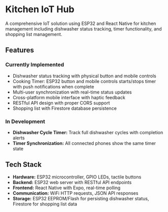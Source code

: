 # Kitchen IoT Hub

A comprehensive IoT solution using ESP32 and React Native for kitchen management including dishwasher status tracking, timer functionality, and shopping list management.

## Features

### Currently Implemented
- Dishwasher status tracking with physical button and mobile controls
- Cooking Timer: ESP32 button and mobile controls starts/stops timer with push notifications when complete
- Multi-user synchronization with real-time status updates
- Cross-platform mobile interface with haptic feedback
- RESTful API design with proper CORS support
- Shopping list with Firestore database persistence




### In Development
- **Dishwasher Cycle Timer:** Track full dishwasher cycles with completion alerts
- **Timer Synchronization:** All connected phones show the same timer state

## Tech Stack
- **Hardware:** ESP32 microcontroller, GPIO LEDs, tactile buttons
- **Backend:** ESP32 web server with RESTful API endpoints
- **Frontend:** React Native with Expo, real-time polling
- **Communication:** WiFi HTTP requests, JSON API responses
- **Storage:** ESP32 EEPROM/Flash for persisting dishwasher status, Firestore for shopping list data

